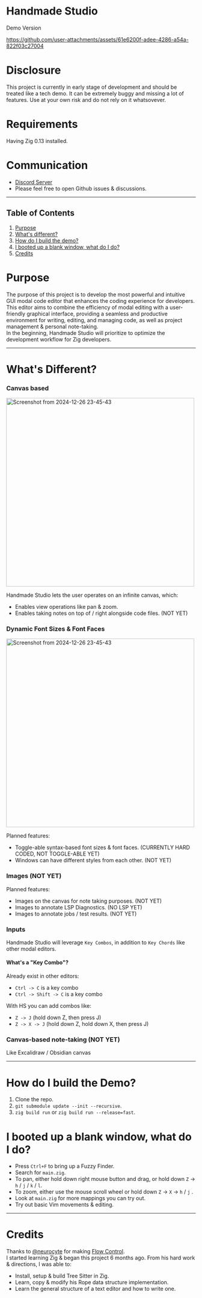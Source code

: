# Handmade Studio

Demo Version

https://github.com/user-attachments/assets/61e6200f-adee-4286-a54a-822f03c27004

# Disclosure

This project is currently in early stage of development and should be treated like a tech demo.
It can be extremely buggy and missing a lot of features.
Use at your own risk and do not rely on it whatsovever.

# Requirements

Having Zig 0.13 installed.

# Communication

- [Discord Server](https://discord.gg/VqTMRsaJ)
- Please feel free to open Github issues & discussions.

---

## Table of Contents

1. [Purpose](#purpose)
2. [What's different?](#whats-different)
3. [How do I build the demo?](#how-do-i-build-the-demo)
4. [I booted up a blank window, what do I do?](#i-booted-up-a-blank-window-what-do-i-do)
5. [Credits](#credits)

# Purpose

The purpose of this project is to develop the most powerful and intuitive GUI modal code editor that enhances the coding experience for developers.
This editor aims to combine the efficiency of modal editing with a user-friendly graphical interface,
providing a seamless and productive environment for writing, editing, and managing code, as well as project management & personal note-taking.
<br>
In the beginning, Handmade Studio will prioritize to optimize the development workflow for Zig developers.

---

# What's Different?

### Canvas based

<img src="https://github.com/user-attachments/assets/166bc785-fdb7-4519-a5b9-0b7ad1a51e4b" alt="Screenshot from 2024-12-26 23-45-43" width="500"/>

Handmade Studio lets the user operates on an infinite canvas, which:

- Enables view operations like pan & zoom.
- Enables taking notes on top of / right alongside code files. (NOT YET)

### Dynamic Font Sizes & Font Faces

<img src="https://github.com/user-attachments/assets/fd329ee8-0ed3-4b50-a1ba-99abd318edd1" alt="Screenshot from 2024-12-26 23-45-43" width="500"/>

Planned features:

- Toggle-able syntax-based font sizes & font faces. (CURRENTLY HARD CODED, NOT TOGGLE-ABLE YET)
- Windows can have different styles from each other. (NOT YET)

### Images (NOT YET)

Planned features:

- Images on the canvas for note taking purposes. (NOT YET)
- Images to annotate LSP Diagnostics. (NO LSP YET)
- Images to annotate jobs / test results. (NOT YET)

### Inputs

Handmade Studio will leverage `Key Combos`, in addition to `Key Chords` like other modal editors.

#### What's a "Key Combo"?

Already exist in other editors:

- `Ctrl -> C` is a key combo
- `Ctrl -> Shift -> C` is a key combo

With HS you can add combos like:

- `Z -> J` (hold down Z, then press J)
- `Z -> X -> J` (hold down Z, hold down X, then press J)

### Canvas-based note-taking (NOT YET)

Like Excalidraw / Obsidian canvas

---

# How do I build the Demo?

1. Clone the repo.
2. `git submodule update --init --recursive`.
3. `zig build run` or `zig build run --release=fast`.

# I booted up a blank window, what do I do?

- Press `Ctrl+F` to bring up a Fuzzy Finder.
- Search for `main.zig`.
- To pan, either hold down right mouse button and drag, or hold down `Z` -> `h` / `j` / `k` / `l`.
- To zoom, either use the mouse scroll wheel or hold down `Z` -> `X` -> `h` / `j` .
- Look at `main.zig` for more mappings you can try out.
- Try out basic Vim movements & editing.

---

# Credits

Thanks to [@neurocyte](https://github.com/neurocyte/) for making [Flow Control](https://github.com/neurocyte/flow).
<br>
I started learning Zig & began this project 6 months ago. From his hard work & directions, I was able to:

- Install, setup & build Tree Sitter in Zig.
- Learn, copy & modify his Rope data structure implementation.
- Learn the general structure of a text editor and how to write one.
